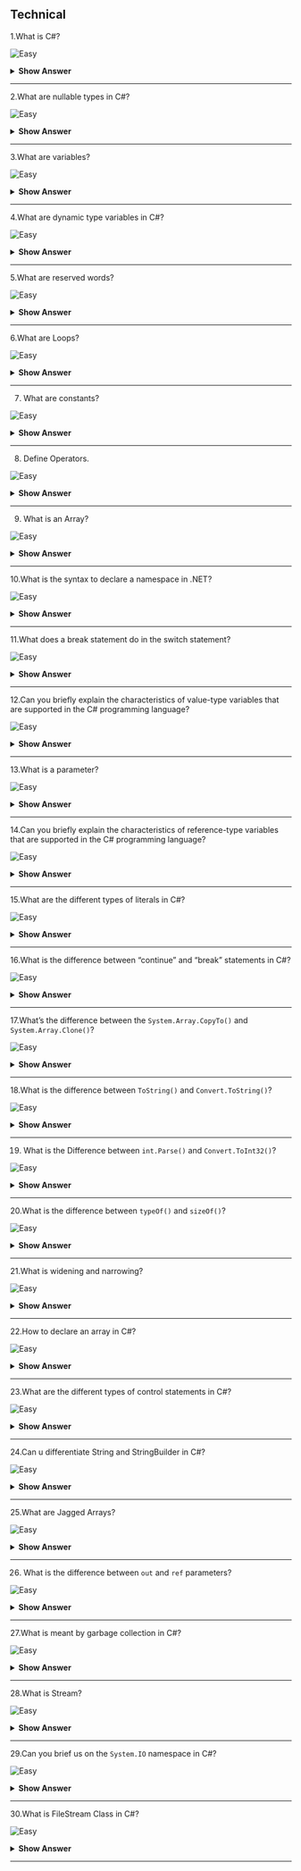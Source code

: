 ## Technical

1.What is C#?

![Easy](https://github.com/revaturelabs/interviewquestions/blob/dev/InterviewSpecificQuestions/ComplexityTags/simple%20(2).svg)

<details> <summary> <b> Show Answer </b> </summary>

<blockquote> 
    
C# is a general-purpose, high-level multi-paradigm programming language.C# encompasses static typing, strong typing, lexically scoped, imperative, declarative, functional, generic, object-oriented (class-based), and component-oriented programming disciplines.

</blockquote>

</details>

---

2.What are nullable types in C#?

![Easy](https://github.com/revaturelabs/interviewquestions/blob/dev/InterviewSpecificQuestions/ComplexityTags/simple%20(2).svg)

<details> <summary> <b> Show Answer </b> </summary>

<blockquote> 

- C# provides special data types, the nullable types, to which you can assign a normal range of values as well as null values.

- For example, we can store any value from -2,147,483,648 to 2,147,483,647 or null in a `Nullable<Int32>` variable.Similarly, we can assign true, false, or null in a `Nullable<bool>` variable.

</blockquote>

</details>

---

3.What are variables?

![Easy](https://github.com/revaturelabs/interviewquestions/blob/dev/InterviewSpecificQuestions/ComplexityTags/simple%20(2).svg)

<details> <summary> <b> Show Answer </b> </summary>

<blockquote>

Variables are named memory locations (memory cells) which are used to store the program’s input and its computational results during program execution.As the name suggests, the value of a variable may change during the program execution.

</blockquote>

</details>

---

4.What are dynamic type variables in C#?

![Easy](https://github.com/revaturelabs/interviewquestions/blob/dev/InterviewSpecificQuestions/ComplexityTags/simple%20(2).svg)

<details> <summary> <b> Show Answer </b> </summary>

<blockquote> 

We can store any type of value in the dynamic data type variable.Type checking for these types of variables takes place at run-time.

</blockquote>
</details>

---

5.What are reserved words?

![Easy](https://github.com/revaturelabs/interviewquestions/blob/dev/InterviewSpecificQuestions/ComplexityTags/simple%20(2).svg)

<details> <summary> <b> Show Answer </b> </summary>

<blockquote>

Reserved words or keywords are words, which have predefined meanings.They have predefined uses and cannot be used or redefined for any other purpose in a programming language.

**Examples**
 - IF
 - ELSE
 - THEN

</blockquote>

</details>

---

6.What are Loops?

![Easy](https://github.com/revaturelabs/interviewquestions/blob/dev/InterviewSpecificQuestions/ComplexityTags/simple%20(2).svg)

<details> <summary> <b> Show Answer </b> </summary>

<blockquote>

The loop is a structure which can repeat a set of statements up to a fixed number of times or until a certain criterion is satisfied.Name different types of loops.

</blockquote>

</details>

---

7. What are constants?

![Easy](https://github.com/revaturelabs/interviewquestions/blob/dev/InterviewSpecificQuestions/ComplexityTags/simple%20(2).svg)

<details> <summary> <b> Show Answer </b> </summary>

<blockquote>

A constant is a quantity whose value cannot be changed.Unlike a variable, the value stored in a constant can’t be modified during program execution.

Numeric constants consist of integers, single precision, or double-precision numbers.Integer constants represent values that are counted and do not have a fractional part, e.g., +56, -678.

A string constant is a sequence of alphanumeric characters enclosed in double quotation marks.The maximum length of a string constant is 255 characters.For example, 'New York`.

</blockquote>

</details>

---

8. Define Operators.

![Easy](https://github.com/revaturelabs/interviewquestions/blob/dev/InterviewSpecificQuestions/ComplexityTags/simple%20(2).svg)

<details> <summary> <b> Show Answer </b> </summary>

<blockquote>

Operators are symbols which are used to perform certain operations on data.These include arithmetic, relational, logical, and assignment operators.

</blockquote>

</details>

---

9. What is an Array?

![Easy](https://github.com/revaturelabs/interviewquestions/blob/dev/InterviewSpecificQuestions/ComplexityTags/simple%20(2).svg)

<details> <summary> <b> Show Answer </b> </summary>

<blockquote>

An array is a data structure that stores a fixed number of literal values (elements) of the same data type.Array elements are stored contiguously in the memory.

In C#, an array can be of three types: single-dimensional, multidimensional, and jagged array.

</blockquote>

</details>

---

10.What is the syntax to declare a namespace in .NET?

![Easy](https://github.com/revaturelabs/interviewquestions/blob/dev/InterviewSpecificQuestions/ComplexityTags/simple%20(2).svg)

<details> <summary> <b> Show Answer </b> </summary>

<blockquote>

In .NET, the namespace keyword is used to declare a namespace in the code.The syntax for declaring a namespace in C# is:

`namespace UserNameSpace;`

</blockquote>

</details>

---

11.What does a break statement do in the switch statement?

![Easy](https://github.com/revaturelabs/interviewquestions/blob/dev/InterviewSpecificQuestions/ComplexityTags/simple%20(2).svg)

<details> <summary> <b> Show Answer </b> </summary>

<blockquote>

- The switch statement is a selection control statement that is used to handle multiple choices and transfer control to the case statements within its body.

- The following code snippet shows an example of the use of the switch statement in C#:

```C#
switch(choice) {
     case 1: 
     console.WriteLine(First); 
     break; 
     
     case 2: 
     console.WriteLine(Second); 
     break; 
     
     default: 
     console.WriteLine(Wrong choice); 
     break; 
     }
```
In switch statements, the break statement is used at the end of a case statement.The break statement is mandatory in C# and it avoids the fall-through of one case statement to another.

</blockquote>

</details>

---

12.Can you briefly explain the characteristics of value-type variables that are supported in the C# programming language?

![Easy](https://github.com/revaturelabs/interviewquestions/blob/dev/InterviewSpecificQuestions/ComplexityTags/simple%20(2).svg)

<details> <summary> <b> Show Answer </b> </summary>

<blockquote>

The variables that are based on value types directly contain values.The characteristics of value-type variables that are supported in C# programming language are as follows:

- All value-type variables derive implicitly from the `System.ValueTypeclass`.
- We cannot derive any new type from a value type.
- Value types have an implicit default constructor that initializes the default value of that type.
- The value type consists of two main categories:
  - Structs - Summarizes small groups of related variables.
  - Enumerations - Consists of a set of named constants.

</blockquote>

</details>

---

13.What is a parameter?

![Easy](https://github.com/revaturelabs/interviewquestions/blob/dev/InterviewSpecificQuestions/ComplexityTags/simple%20(2).svg)

<details> <summary> <b> Show Answer </b> </summary>

<blockquote>

A parameter is a special kind of variable, which is used in a function to provide a piece of information or input to a caller function.These inputs are called arguments.In C#, the different types of parameters are as follows:
- Value type 
- Reference type 
- Output type 
- Optional parameter 

</blockquote>

</details>

---

14.Can you briefly explain the characteristics of reference-type variables that are supported in the C# programming language?

![Easy](https://github.com/revaturelabs/interviewquestions/blob/dev/InterviewSpecificQuestions/ComplexityTags/simple%20(2).svg)

<details> <summary> <b> Show Answer </b> </summary>

<blockquote>

The variables are based on reference types of store references to the actual data.The keywords that are used to declare reference types are:
- **Class** - Refers to the primary building block for the programs, which is used to encapsulate variables and methods into a single unit.
- **Interface** - Contains only the signatures of methods, properties, events, or indexers.
- **Delegate** - Refers to a reference type that is used to encapsulate a named or anonymous method.

</blockquote>

</details>

---

15.What are the different types of literals in C#?

![Easy](https://github.com/revaturelabs/interviewquestions/blob/dev/InterviewSpecificQuestions/ComplexityTags/simple%20(2).svg)

<details> <summary> <b> Show Answer </b> </summary>

<blockquote>

The different types of literals in C# are:

- **Boolean literals** - Refers to the True and False literals that map to the true and false states, respectively.
- **Integer literals** - Refers to literals that are used to write values of types int, uint, long, and ulong.
- **Real literals** - Refers to literals that are used to write values of types of float, double, and decimal.
- **Character literals** - Represents a single character that usually consists of a character in quotes, such as 'a'.
- **String literals** - Refers to string literals, which can be of two types in C#:
  -  A regular string literal consists of zero or more characters enclosed in double quotes, such as hello.
  - A verbatim string literal consists of the @ character followed by a double-quote character, such as @hello.
- **The Null literal** - Represents the null-type.

</blockquote>

</details>

---

16.What is the difference between “continue” and “break” statements in C#?

![Easy](https://github.com/revaturelabs/interviewquestions/blob/dev/InterviewSpecificQuestions/ComplexityTags/simple%20(2).svg)

<details> <summary> <b> Show Answer </b> </summary>

<blockquote>

Using the `break` statement, we can jump out of a loop whereas by using the `continue` statement, we can jump over one iteration and then resume our loop execution.

</blockquote>

</details>

---

17.What’s the difference between the `System.Array.CopyTo()` and `System.Array.Clone()`?

![Easy](https://github.com/revaturelabs/interviewquestions/blob/dev/InterviewSpecificQuestions/ComplexityTags/simple%20(2).svg)

<details> <summary> <b> Show Answer </b> </summary>

<blockquote>

The difference is - `System.Array.CopyTo()` requires a destination array to exist before and it must be capable to hold all the elements in the source array from the index that is specified to copy from the source array.On the other hand, `System.Array.Clone()` method does not require the destination array to exist as it creates a new one from scratch.

</blockquote>

</details>

---

18.What is the difference between `ToString()` and `Convert.ToString()`?

![Easy](https://github.com/revaturelabs/interviewquestions/blob/dev/InterviewSpecificQuestions/ComplexityTags/simple%20(2).svg)

<details> <summary> <b> Show Answer </b> </summary>

<blockquote>

`ToString()` does not handle null values but `Convert.ToString()` will handle null values

</blockquote>

</details>

---

19. What is the Difference between `int.Parse()` and `Convert.ToInt32()`?

![Easy](https://github.com/revaturelabs/interviewquestions/blob/dev/InterviewSpecificQuestions/ComplexityTags/simple%20(2).svg)

<details> <summary> <b> Show Answer </b> </summary>

<blockquote>

`int.Parse()`  will convert only string to int. `Convert.ToInt32()` is used to convert any datatype to an int type.

</blockquote>

</details>

---

20.What is the difference between `typeOf()` and `sizeOf()`?

![Easy](https://github.com/revaturelabs/interviewquestions/blob/dev/InterviewSpecificQuestions/ComplexityTags/simple%20(2).svg)

<details> <summary> <b> Show Answer </b> </summary>

<blockquote>

- `TypeOf()` is used to get the Base Datatype name.

- `SizeOf()` is used to get the size of the Datatype.

</blockquote>

</details>

---

21.What is widening and narrowing?

![Easy](https://github.com/revaturelabs/interviewquestions/blob/dev/InterviewSpecificQuestions/ComplexityTags/simple%20(2).svg)

<details> <summary> <b> Show Answer </b> </summary>

<blockquote>

Widening is used to convert smaller datatype to longer datatype

**`Ex:int to long`**

The narrowing is used to convert longer datatypes to smaller Datatype

**`Ex:long to int`**

**Note::** Working with Narrowing is an unsafe type of programming.

</blockquote>

</details>

---

22.How to declare an array in C#?

![Easy](https://github.com/revaturelabs/interviewquestions/blob/dev/InterviewSpecificQuestions/ComplexityTags/simple%20(2).svg)

<details> <summary> <b> Show Answer </b> </summary>

<blockquote>

- To declare an array, define the variable type with square brackets:
`datatype[] arr_name;`

**For example:**
`string[] cars;`
- We have now declared a variable that holds an array of strings.

- To insert values to it, we can use an array literal - place the values in a comma-separated list, inside curly braces:

- `string[] cars = {"Volvo", "BMW", "Ford", "Mazda"};`

</blockquote>

</details>

---

23.What are the different types of control statements in C#?

![Easy](https://github.com/revaturelabs/interviewquestions/blob/dev/InterviewSpecificQuestions/ComplexityTags/simple%20(2).svg)

<details> <summary> <b> Show Answer </b> </summary>

<blockquote>

There are generally considered to be three main types of control statements, each serving different purposes.These include:

**Selection statements**, which enable us to branch to different sections of code.
**Iteration statements**, which enable us to loop through connections or perform the same series of operations repeatedly until a specified condition is met.
**Jump statements**, which enable control of flow to be shifted to another section of code.

</blockquote>

</details>

---

24.Can u differentiate String and StringBuilder in C#?

![Easy](https://github.com/revaturelabs/interviewquestions/blob/dev/InterviewSpecificQuestions/ComplexityTags/simple%20(2).svg)

<details> <summary> <b> Show Answer </b> </summary>

<blockquote>

A string object is immutable, meaning that it cannot be changed after it’s created.Any operation that tries to modify the string object will simply create a new string object.On the other hand, a string builder object is mutable and can be modified.

</blockquote>

</details>

---

25.What are Jagged Arrays?

![Easy](https://github.com/revaturelabs/interviewquestions/blob/dev/InterviewSpecificQuestions/ComplexityTags/simple%20(2).svg)

<details> <summary> <b> Show Answer </b> </summary>

<blockquote>

The Array which comprises elements of a typed array is called a Jagged Array.The elements in Jagged Arrays can be of various dimensions and sizes.

</blockquote>

</details>

---

26. What is the difference between `out` and `ref` parameters?

![Easy](https://github.com/revaturelabs/interviewquestions/blob/dev/InterviewSpecificQuestions/ComplexityTags/simple%20(2).svg)

<details> <summary> <b> Show Answer </b> </summary>

<blockquote>

When an argument is passed as a `ref`, it must be initialized before it can be passed to the method.An `out` parameter, on the other hand, need not be initialized before passing to a method.

</blockquote>

</details>

---

27.What is meant by garbage collection in C#?

![Easy](https://github.com/revaturelabs/interviewquestions/blob/dev/InterviewSpecificQuestions/ComplexityTags/simple%20(2).svg)

<details> <summary> <b> Show Answer </b> </summary>

<blockquote> 

In C#, garbage collection is the process of managing memory in an application.The garbage collector automatically disposes of memory that is no longer used to make memory available for new allocations.

</blockquote>

</details>
    
---

28.What is Stream?

![Easy](https://github.com/revaturelabs/interviewquestions/blob/dev/InterviewSpecificQuestions/ComplexityTags/simple%20(2).svg)

<details> <summary> <b> Show Answer </b> </summary>

<blockquote> 
    
A stream is a sequence of bytes travelling from a source to a destination over a communication path.There are two main streams: the input stream and the output stream.The input stream is used for reading data from the file (read operation) and the output stream is used for writing into the file (write operation).There are two types of streams used:

- **Input stream**: This stream is used to read data from a file, which is known as a read operation.
- **Output stream**: This stream is used to write data into a file, which is known as a write operation.

</blockquote>

</details>

---

29.Can you brief us on the `System.IO` namespace in C#?

![Easy](https://github.com/revaturelabs/interviewquestions/blob/dev/InterviewSpecificQuestions/ComplexityTags/simple%20(2).svg)

<details> <summary> <b> Show Answer </b> </summary>

<blockquote> 

In C#, the `System.IO` namespace contains the required classes which are used to handle the input and output streams and provide information about file and directory structure.The parent class of file processing is Stream.Stream is an abstract class, which is used as the parent of the classes that implement the necessary operations.

**Note**: The FileIno, DirectoryInfo, and DriveInfo classes have instance methods.File, Directory, and Path classes have static methods.

</blockquote>

</details>

---

30.What is FileStream Class in C#?

![Easy](https://github.com/revaturelabs/interviewquestions/blob/dev/InterviewSpecificQuestions/ComplexityTags/simple%20(2).svg)

<details> <summary> <b> Show Answer </b> </summary>

<blockquote> 

- The FileStream class in C# provides a stream for file operations.It can be used to perform both synchronous and asynchronous read and write operations.With the help of FileStream class, we can easily read and write data into files.

- To use FileStream class in C#, first of all, we need to include the System.IO namespace and then we need to create an instance of the FileStream object to create a new file or open an existing file.

</blockquote>

</details>

---


